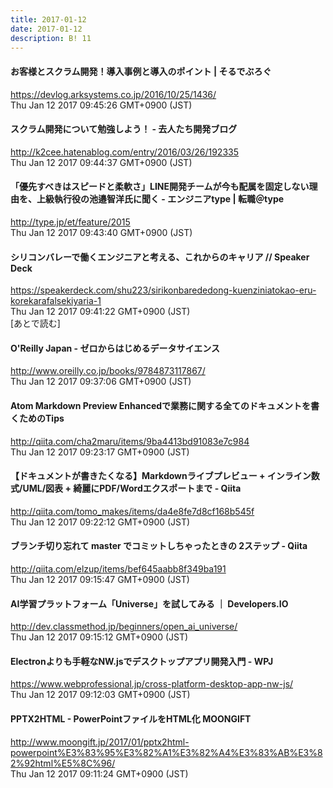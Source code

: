 ```yaml
---
title: 2017-01-12
date: 2017-01-12
description: B! 11
---
```


#### お客様とスクラム開発！導入事例と導入のポイント | そるでぶろぐ
https://devlog.arksystems.co.jp/2016/10/25/1436/<br>
Thu Jan 12 2017 09:45:26 GMT+0900 (JST)<br>


#### スクラム開発について勉強しよう！ - 去人たち開発ブログ
http://k2cee.hatenablog.com/entry/2016/03/26/192335<br>
Thu Jan 12 2017 09:44:37 GMT+0900 (JST)<br>


#### 「優先すべきはスピードと柔軟さ」LINE開発チームが今も配属を固定しない理由を、上級執行役の池邉智洋氏に聞く - エンジニアtype | 転職＠type
http://type.jp/et/feature/2015<br>
Thu Jan 12 2017 09:43:40 GMT+0900 (JST)<br>


#### シリコンバレーで働くエンジニアと考える、これからのキャリア // Speaker Deck
https://speakerdeck.com/shu223/sirikonbarededong-kuenziniatokao-eru-korekarafalsekiyaria-1<br>
Thu Jan 12 2017 09:41:22 GMT+0900 (JST)<br>
[あとで読む]


#### O'Reilly Japan - ゼロからはじめるデータサイエンス
http://www.oreilly.co.jp/books/9784873117867/<br>
Thu Jan 12 2017 09:37:06 GMT+0900 (JST)<br>


#### Atom Markdown Preview Enhancedで業務に関する全てのドキュメントを書くためのTips
http://qiita.com/cha2maru/items/9ba4413bd91083e7c984<br>
Thu Jan 12 2017 09:23:17 GMT+0900 (JST)<br>


#### 【ドキュメントが書きたくなる】Markdownライブプレビュー + インライン数式/UML/図表 + 綺麗にPDF/Wordエクスポートまで - Qiita
http://qiita.com/tomo_makes/items/da4e8fe7d8cf168b545f<br>
Thu Jan 12 2017 09:22:12 GMT+0900 (JST)<br>


#### ブランチ切り忘れて master でコミットしちゃったときの 2ステップ - Qiita
http://qiita.com/elzup/items/bef645aabb8f349ba191<br>
Thu Jan 12 2017 09:15:47 GMT+0900 (JST)<br>


#### AI学習プラットフォーム「Universe」を試してみる ｜ Developers.IO
http://dev.classmethod.jp/beginners/open_ai_universe/<br>
Thu Jan 12 2017 09:15:12 GMT+0900 (JST)<br>


#### Electronよりも手軽なNW.jsでデスクトップアプリ開発入門 - WPJ
https://www.webprofessional.jp/cross-platform-desktop-app-nw-js/<br>
Thu Jan 12 2017 09:12:03 GMT+0900 (JST)<br>


#### PPTX2HTML - PowerPointファイルをHTML化 MOONGIFT
http://www.moongift.jp/2017/01/pptx2html-powerpoint%E3%83%95%E3%82%A1%E3%82%A4%E3%83%AB%E3%82%92html%E5%8C%96/<br>
Thu Jan 12 2017 09:11:24 GMT+0900 (JST)<br>


